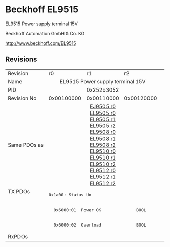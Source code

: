 # Beckhoff EL9515

EL9515 Power supply terminal 15V

Beckhoff Automation GmbH & Co. KG

http://www.beckhoff.com/EL9515

## Revisions
<table>
<tr >
<td>Revision</td>
<td>r0</td>
<td>r1</td>
<td>r2</td>
</tr>
<tr >
<td>Name</td>
<td colspan=3 align="center">EL9515 Power supply terminal 15V</td>
</tr>
<tr >
<td>PID</td>
<td colspan=3 align="center">0x252b3052</td>
</tr>
<tr >
<td>Revision No</td>
<td>0x00100000</td>
<td>0x00110000</td>
<td>0x00120000</td>
</tr>
<tr >
<td>Same PDOs as</td>
<td colspan=3 align="center"><a href="EJ9505">EJ9505 r0</a><br/><a href="EL9505">EL9505 r0</a><br/><a href="EL9505">EL9505 r1</a><br/><a href="EL9505">EL9505 r2</a><br/><a href="EL9508">EL9508 r0</a><br/><a href="EL9508">EL9508 r1</a><br/><a href="EL9508">EL9508 r2</a><br/><a href="EL9510">EL9510 r0</a><br/><a href="EL9510">EL9510 r1</a><br/><a href="EL9510">EL9510 r2</a><br/><a href="EL9512">EL9512 r0</a><br/><a href="EL9512">EL9512 r1</a><br/><a href="EL9512">EL9512 r2</a></td>
</tr>
<tr class="txpdo pdosection">
<td rowspan=3 valign=top>TX PDOs</td>
<td colspan=3 align="left"><pre>0x1a00: Status Uo</pre></td>
<td></td>
</tr>
<tr class="txpdo">
<td colspan=3 align="left"><pre>  0x6000:01  Power OK              BOOL</pre></td>
</tr>
<tr class="txpdo">
<td colspan=3 align="left"><pre>  0x6000:02  Overload              BOOL</pre></td>
</tr>
<tr >
<td>RxPDOs</td>
<td colspan=3 align="left"></td>
</tr>
</table>
